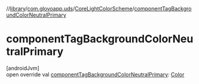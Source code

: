 //[library](../../../index.md)/[com.glovoapp.uds](../index.md)/[CoreLightColorScheme](index.md)/[componentTagBackgroundColorNeutralPrimary](component-tag-background-color-neutral-primary.md)

# componentTagBackgroundColorNeutralPrimary

[androidJvm]\
open override val [componentTagBackgroundColorNeutralPrimary](component-tag-background-color-neutral-primary.md): [Color](https://developer.android.com/reference/kotlin/androidx/compose/ui/graphics/Color.html)
